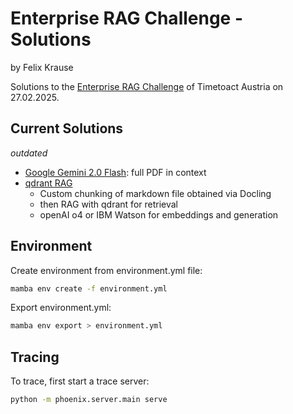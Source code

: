 # Enterprise RAG Challenge - Solutions
by Felix Krause

Solutions to the [Enterprise RAG Challenge](https://www.timetoact-group.at/details/enterprise-rag-challenge) of Timetoact Austria on 27.02.2025.


## Current Solutions
*outdated*
- [Google Gemini 2.0 Flash](solutions/gemini_naive.ipynb): full PDF in context
- [qdrant RAG](solutions/openAI-qdrant.ipynb)
  - Custom chunking of markdown file obtained via Docling
  - then RAG with qdrant for retrieval 
  - openAI o4 or IBM Watson for embeddings and generation



## Environment
Create environment from environment.yml file:
```bash
mamba env create -f environment.yml
```

Export environment.yml:
```bash
mamba env export > environment.yml
```


## Tracing
To trace, first start a trace server:
```bash
python -m phoenix.server.main serve
```
